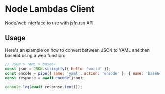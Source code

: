 # Node Lambdas Client

Node/web interface to use with [jsfn.run](https://jsfn.run) API.

## Usage

Here's an example on how to convert between JSON to YAML and then base64 using a web function:

```js
// JSON > YAML > base64
const json = JSON.stringify({ hello: 'world' });
const encode = pipe({ name: 'yaml', action: 'encode' }, { name: 'base64', action: 'encode' });
const response = await encode(json);

console.log(await response.text());
```
